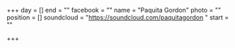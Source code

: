 +++
day = []
end = ""
facebook = ""
name = "Paquita Gordon"
photo = ""
position = []
soundcloud = "https://soundcloud.com/paquitagordon "
start = ""

+++
